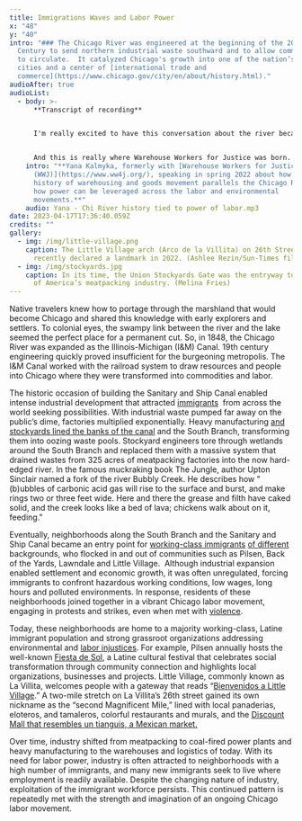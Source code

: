 ```yaml
---
title: Immigrations Waves and Labor Power
x: "48"
y: "40"
intro: "### The Chicago River was engineered at the beginning of the 20th
  Century to send northern industrial waste southward and to allow commodities
  to circulate.  It catalyzed Chicago's growth into one of the nation’s largest
  cities and a center of [international trade and
  commerce](https://www.chicago.gov/city/en/about/history.html)."
audioAfter: true
audioList:
  - body: >-
      **Transcript of recording**


      I'm really excited to have this conversation about the river because actually, the history of warehousing and goods movement in general has such a long history with the Chicago River in particular. In the mid 1800s, when the Illinois and Michigan Canal were built, they used the Chicago River to connect the Mississippi River to the Great Lakes for the first time, which really changed the way that goods movement and development happens in the city and probably in the world. And we saw instead of three weeks to get from one end to the other, it started taking a day, and that really changed everything. The entire locus of goods movement in the United States moved from St. Louis to Chicago when that happened. So by 1870, Chicago was the busiest port in the United States. There are more ships at the City's harbor than New York, San Francisco, New Orleans, Boston, Baltimore and Philadelphia combined. And in that process, the first modern distribution center, like a really big warehouse was created, which is pretty much exactly where the Freshwater Lab Festival took place, pretty much exactly where we were sitting at the [Backward River Festival](https://thebackwardriver.org/get-involved/backward-river-festival/). And also in the 1850s, the US was in the middle of this really rapid railroad expansion. And as soon as the canal opened, construction started on Chicago's first railway. And so today we see that there's over 25 intermodal railyards throughout Chicago, all located on the south and west sides. And Chicago remains this really vital foothold in the warehouse industry. 


      And this is really where Warehouse Workers for Justice was born. So Will County, or the Chicago land area kind of broadly, is the only place for six major railroads meet out of seven in the United States. It's also where a lot of major highways are intersecting. And the Chicago land area is a day's trip from about 60% of the continent. And so that makes Will County home to the nation's largest inland port, which is CenterPoint. And it's between Joliet and Elwood, where our office is and it's just really interesting because the river is such a huge part of this expansion and of the existence of the concept of warehousing as a whole. But I also bring up the fact that the largest inland port in North America is in the Chicago land area to talk about the fact that we have a lot of power in this region uniquely. And so Warehouse Workers for Justice was founded in 2007 because folks at a union, the United Electrical Workers, were interested in finding ways to creatively organize workers who have trouble for one reason or another, organizing themselves. And in case of warehousing, the prolific presence of third party logistics companies, temp agencies, etc makes it really hard to organize. And so union folks really came together and said, well, what industry needs organizing and also how do we do it creatively and also where do we have power, right? And after doing a power analysis, they really found out that the warehousing industry has to be where we're at right now and it can't move. And so this figure about this place being a day's trip from 60% of the continent becomes really important because you think about Amazon delivering next day, two-day, even same day I've been seeing that they deliver like the night of your order, which is absolutely nuts. But all that to say, we have such an incredible amount of power here because this is such a vital region to make that kind of quick delivery model possible. And so when we think about the potential of environmental organizing and labor organizing in this region, it seems like we can really have ripple effects throughout the country because if we can organize here, the companies can't move, right? And that's kind of the central concept of our organization.
    intro: "**Yana Kalmyka, formerly with [Warehouse Workers for Justice
      (WWJ)](https://www.ww4j.org/), speaking in spring 2022 about how the
      history of warehousing and goods movement parallels the Chicago River and
      how power can be leveraged across the labor and environmental
      movements.**"
    audio: Yana - Chi River history tied to power of labor.mp3
date: 2023-04-17T17:36:40.059Z
credits: ""
gallery:
  - img: /img/little-village.png
    caption: The Little Village arch (Arco de la Villita) on 26th Street was
      recently declared a landmark in 2022. (Ashlee Rezin/Sun-Times file)
  - img: /img/stockyards.jpg
    caption: In its time, the Union Stockyards Gate was the entryway to the center
      of America’s meatpacking industry. (Melina Fries)
---
```

Native travelers knew how to portage through the marshland that would become Chicago and shared this knowledge with early explorers and settlers. To colonial eyes, the swampy link between the river and the lake seemed the perfect place for a permanent cut. So, in 1848, the Chicago River was expanded as the Illinois-Michigan (I&M) Canal. 19th century engineering quickly proved insufficient for the burgeoning metropolis. The I&M Canal worked with the railroad system to draw resources and people into Chicago where they were transformed into commodities and labor.

The historic occasion of building the Sanitary and Ship Canal enabled intense industrial development that attracted [immigrants](http://www.encyclopedia.chicagohistory.org/pages/2477.html)  from across the world seeking possibilities. With industrial waste pumped far away on the public’s dime, factories multiplied exponentially. Heavy manufacturing [and stockyards lined the banks of the canal](https://interactive.wttw.com/chicago-river-tour/history-chicago-river) and the South Branch, transforming them into oozing waste pools. Stockyard engineers tore through wetlands around the South Branch and replaced them with a massive system that drained wastes from 325 acres of meatpacking factories into the now hard-edged river. In the famous muckraking book The Jungle, author Upton Sinclair named a fork of the river Bubbly Creek. He describes how "(b)ubbles of carbonic acid gas will rise to the surface and burst, and make rings two or three feet wide. Here and there the grease and filth have caked solid, and the creek looks like a bed of lava; chickens walk about on it, feeding."

Eventually, neighborhoods along the South Branch and the Sanitary and Ship Canal became an entry point for [working-class immigrants](http://www.encyclopedia.chicagohistory.org/pages/765.html) [of different](http://www.encyclopedia.chicagohistory.org/pages/2477.html) backgrounds, who flocked in and out of communities such as Pilsen, Back of the Yards, Lawndale and Little Village.  Although industrial expansion enabled settlement and economic growth, it was often unregulated, forcing immigrants to confront hazardous working conditions, low wages, long hours and polluted environments. In response, residents of these neighborhoods joined together in a vibrant Chicago labor movement, engaging in protests and strikes, even when met with [violence](https://news.wttw.com/2022/03/05/little-village-mural-depicts-chicago-s-labor-legacy).

Today, these neighborhoods are home to a majority working-class, Latine immigrant population and strong grassroot organizations addressing environmental and [labor injustices](https://chicago.suntimes.com/business/2021/9/23/22690939/el-milagro-employees-fair-wages-end-harsh-working-conditions-walkout-little-village). For example, Pilsen annually hosts the well-known [Fiesta de Sol](https://fiestadelsol.org/about/), a Latine cultural festival that celebrates social transformation through community connection and highlights local organizations, businesses and projects. Little Village, commonly known as La Villita, welcomes people with a gateway that reads “[Bienvenidos a Little Village](https://www.chicagotribune.com/voice-it/ct-the-landmark-that-welcomes-mexicans-in-the-midwest-20180918-story.html).” A two-mile stretch on La Villita’s 26th street gained its own nickname as the “second Magnificent Mile,” lined with local panaderias, eloteros, and tamaleros, colorful restaurants and murals, and the [Discount Mall that resembles un tianguis, a Mexican market.](https://www.chicagotribune.com/news/ct-little-village-discount-mall-reduction-renovation-novak-vendors-profiles-20230302-lfkmgsmvsbeyfelv2bnxbjt6j4-story.html)

Over time, industry shifted from meatpacking to coal-fired power plants and heavy manufacturing to the warehouses and logistics of today. With its need for labor power, industry is often attracted to neighborhoods with a high number of immigrants, and many new immigrants seek to live where employment is readily available. Despite the changing nature of industry, exploitation of the immigrant workforce persists. This continued pattern is repeatedly met with the strength and imagination of an ongoing Chicago labor movement.
